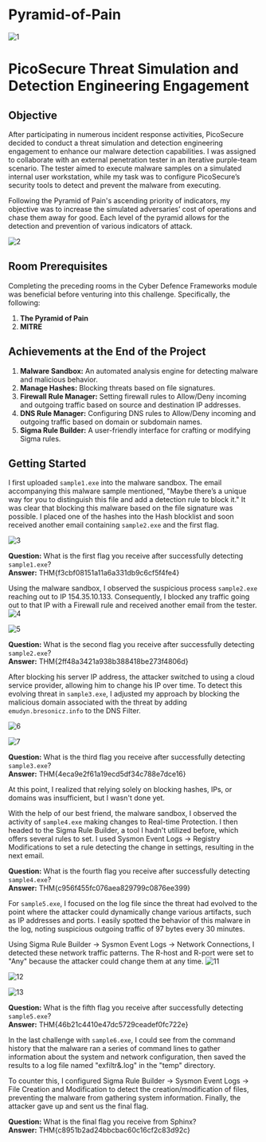 
# Pyramid-of-Pain

![1](https://github.com/user-attachments/assets/c8d98c6c-71be-482d-a5a9-c7ac4dd72fe4)


# PicoSecure Threat Simulation and Detection Engineering Engagement

## Objective
After participating in numerous incident response activities, PicoSecure decided to conduct a threat simulation and detection engineering engagement to enhance our malware detection capabilities. I was assigned to collaborate with an external penetration tester in an iterative purple-team scenario. The tester aimed to execute malware samples on a simulated internal user workstation, while my task was to configure PicoSecure’s security tools to detect and prevent the malware from executing.

Following the Pyramid of Pain's ascending priority of indicators, my objective was to increase the simulated adversaries’ cost of operations and chase them away for good. Each level of the pyramid allows for the detection and prevention of various indicators of attack.

![2](https://github.com/user-attachments/assets/ae731e81-edd3-443b-bfef-23da5d0b76e1)


## Room Prerequisites
Completing the preceding rooms in the Cyber Defence Frameworks module was beneficial before venturing into this challenge. Specifically, the following:
1. **The Pyramid of Pain**
2. **MITRE**

## Achievements at the End of the Project
1. **Malware Sandbox:** An automated analysis engine for detecting malware and malicious behavior.
2. **Manage Hashes:** Blocking threats based on file signatures.
3. **Firewall Rule Manager:** Setting firewall rules to Allow/Deny incoming and outgoing traffic based on source and destination IP addresses.
4. **DNS Rule Manager:** Configuring DNS rules to Allow/Deny incoming and outgoing traffic based on domain or subdomain names.
5. **Sigma Rule Builder:** A user-friendly interface for crafting or modifying Sigma rules.

## Getting Started
I first uploaded `sample1.exe` into the malware sandbox. The email accompanying this malware sample mentioned, "Maybe there’s a unique way for you to distinguish this file and add a detection rule to block it." It was clear that blocking this malware based on the file signature was possible. I placed one of the hashes into the Hash blocklist and soon received another email containing `sample2.exe` and the first flag.

![3](https://github.com/user-attachments/assets/da38eba8-7195-471e-9ebd-1edc337067a1)


**Question:** What is the first flag you receive after successfully detecting `sample1.exe`?  
**Answer:** THM{f3cbf08151a11a6a331db9c6cf5f4fe4}

Using the malware sandbox, I observed the suspicious process `sample2.exe` reaching out to IP 154.35.10.133. Consequently, I blocked any traffic going out to that IP with a Firewall rule and received another email from the tester.
![4](https://github.com/user-attachments/assets/866785dc-47cb-481b-812a-0b568659463d)

![5](https://github.com/user-attachments/assets/33fc838c-cc11-44bf-a016-09e61b9dadad)

**Question:** What is the second flag you receive after successfully detecting `sample2.exe`?  
**Answer:** THM{2ff48a3421a938b388418be273f4806d}

After blocking his server IP address, the attacker switched to using a cloud service provider, allowing him to change his IP over time. To detect this evolving threat in `sample3.exe`, I adjusted my approach by blocking the malicious domain associated with the threat by adding `emudyn.bresonicz.info` to the DNS Filter.

![6](https://github.com/user-attachments/assets/35ccf545-ea07-4b91-9548-efc515358220)

![7](https://github.com/user-attachments/assets/65b29cb3-a658-4c8f-b2c2-f5c6df602287)

**Question:** What is the third flag you receive after successfully detecting `sample3.exe`?  
**Answer:** THM{4eca9e2f61a19ecd5df34c788e7dce16}

At this point, I realized that relying solely on blocking hashes, IPs, or domains was insufficient, but I wasn't done yet.

With the help of our best friend, the malware sandbox, I observed the activity of `sample4.exe` making changes to Real-time Protection. I then headed to the Sigma Rule Builder, a tool I hadn't utilized before, which offers several rules to set. I used Sysmon Event Logs -> Registry Modifications to set a rule detecting the change in settings, resulting in the next email.

**Question:** What is the fourth flag you receive after successfully detecting `sample4.exe`?  
**Answer:** THM{c956f455fc076aea829799c0876ee399}

For `sample5.exe`, I focused on the log file since the threat had evolved to the point where the attacker could dynamically change various artifacts, such as IP addresses and ports. I easily spotted the behavior of this malware in the log, noting suspicious outgoing traffic of 97 bytes every 30 minutes.

Using Sigma Rule Builder -> Sysmon Event Logs -> Network Connections, I detected these network traffic patterns. The R-host and R-port were set to "Any" because the attacker could change them at any time.
![11](https://github.com/user-attachments/assets/b740bb4c-d15d-4014-9493-79021909a774)

![12](https://github.com/user-attachments/assets/8149fa2c-e9f2-4243-a9a6-7483cce66d27)

![13](https://github.com/user-attachments/assets/cae65fb7-1ee6-4d44-a200-9023da01e4fb)

**Question:** What is the fifth flag you receive after successfully detecting `sample5.exe`?  
**Answer:** THM{46b21c4410e47dc5729ceadef0fc722e}

In the last challenge with `sample6.exe`, I could see from the command history that the malware ran a series of command lines to gather information about the system and network configuration, then saved the results to a log file named "exfiltr&.log" in the "temp" directory.

To counter this, I configured Sigma Rule Builder -> Sysmon Event Logs -> File Creation and Modification to detect the creation/modification of files, preventing the malware from gathering system information. Finally, the attacker gave up and sent us the final flag.

**Question:** What is the final flag you receive from Sphinx?  
**Answer:** THM{c8951b2ad24bbcbac60c16cf2c83d92c}

